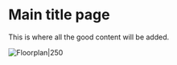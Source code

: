 # Main title page

This is where all the good content will be added. 

![Floorplan|250](https://github.com/Killeck/killeck.github.io/xxx.jpg)
